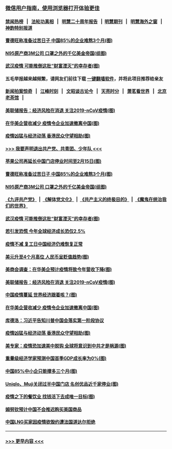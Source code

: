 ### [微信用户指南，使用浏览器打开体验更佳](https://github.com/gfw-breaker/banned-news1/blob/master/indexes/wechat-guide.md?t=0)
#### [禁闻热榜](热点新闻.md?t=0)  &nbsp;&nbsp;|&nbsp;&nbsp; [法轮功真相](https://github.com/gfw-breaker/truth/blob/master/README.md?t=0) &nbsp;&nbsp;|&nbsp;&nbsp; [明慧二十周年报告](https://github.com/gfw-breaker/mh-reports/blob/master/README.md?t=0) &nbsp;&nbsp;|&nbsp;&nbsp;[明慧期刊](https://github.com/gfw-breaker/mh-qikan) &nbsp;&nbsp;|&nbsp;&nbsp; [明慧海外之窗](https://github.com/gfw-breaker/mh-news/blob/master/README.md?t=0) &nbsp;&nbsp;|&nbsp;&nbsp; [神韵特别报道](https://github.com/gfw-breaker/mh-news/blob/master/shenyun.md?t=0)
#### [曹德旺称准备过苦日子 中国85%的企业难熬3个月(图)](../pages/p5/922477.md?t=02091955) 
#### [N95原产商3M公司 口罩之外的千亿美金帝国(组图)](../pages/p5/922442.md?t=02091955) 
#### [武汉疫情 可能推倒这批“财富湮灭”的幸存者(图)](../pages/p5/922430.md?t=02091955) 
#### 五毛举报越来越频繁，请网友们前往下载 [一键翻墙软件](https://github.com/gfw-breaker/ssr-accounts)，并将此项目推荐给亲友
#### [新闻拍案惊奇](https://github.com/gfw-breaker/banned-news1/blob/master/pages/link4.md) &nbsp;&nbsp;|&nbsp;&nbsp; [江峰时刻](https://github.com/gfw-breaker/banned-news1/blob/master/pages/link4.md) &nbsp;&nbsp;|&nbsp;&nbsp; [文昭谈古论今](https://github.com/gfw-breaker/banned-news1/blob/master/pages/link4.md) &nbsp;&nbsp;|&nbsp;&nbsp; [天亮时分](https://github.com/gfw-breaker/banned-news1/blob/master/pages/link4.md) &nbsp;&nbsp;|&nbsp;&nbsp; [萧茗看世界](https://github.com/gfw-breaker/banned-news1/blob/master/pages/link4.md) &nbsp;&nbsp;|&nbsp;&nbsp; [北京老茶馆](https://github.com/gfw-breaker/banned-news1/blob/master/pages/link4.md) &nbsp;&nbsp;|&nbsp;&nbsp; 
#### [美联储报告：经济风险在消退 关注2019-nCoV疫情(图)](../pages/p5/922431.md?t=02091955) 
#### [在华美企营收减少 疫情令企业加速撤离中国(图)](../pages/p5/922420.md?t=02091955) 
#### [疫情凶猛与经济动荡 香港民众守望相助(图)](../pages/p5/922354.md?t=02091955) 
#### [>>> 我要声明退出共产党、共青团、少年队 <<<](https://github.com/begood0513/goodnews/blob/master/quit/letter.md) 
#### [苹果公司再延长中国门店停业时间至2月15日(图)](../pages/p5/922487.md?t=02091955) 
#### [曹德旺称准备过苦日子 中国85%的企业难熬3个月(图)](../pages/p5/922477.md?t=02091955) 
#### [N95原产商3M公司 口罩之外的千亿美金帝国(组图)](../pages/p5/922442.md?t=02091955) 
#### [《九评共产党》](https://github.com/begood0513/9ping.md/blob/master/README.md) &nbsp;|&nbsp; [《解体党文化》](../../../../jtdwh.md/blob/master/README.md)  &nbsp;|&nbsp; [《共产主义的终极目的》](../../../../gczydzjmd.md/blob/master/README.md) &nbsp;|&nbsp; [《魔鬼在统治我们的世界》](../../../../mgztzwmdsj.md/blob/master/README.md) 
#### [武汉疫情 可能推倒这批“财富湮灭”的幸存者(图)](../pages/p5/922430.md?t=02091955) 
#### [若引发恐慌 今年全球经济成长恐仅2.5%](../pages/p5/922468.md?t=02091955) 
#### [疫情不减 复工日中国经济仍难恢复正常](../pages/p5/922467.md?t=02091955) 
#### [美元升至4个月高位 人民币呈贬值趋势(图)](../pages/p5/922464.md?t=02091955) 
#### [美商会调查：在华美企预计疫情将致今年营收下降(图)](../pages/p5/922438.md?t=02091955) 
#### [美联储报告：经济风险在消退 关注2019-nCoV疫情(图)](../pages/p5/922431.md?t=02091955) 
#### [中国疫情蔓延 世界经济跟着咳？(图)](../pages/p5/922425.md?t=02091955) 
#### [在华美企营收减少 疫情令企业加速撤离中国(图)](../pages/p5/922420.md?t=02091955) 
#### [库德洛：习近平告知川普中国会落实第一阶段协议](../pages/p5/922422.md?t=02091955) 
#### [疫情凶猛与经济动荡 香港民众守望相助(图)](../pages/p5/922354.md?t=02091955) 
#### [美专家：疫情恐加速美中脱钩 全球将意识到中共才是祸源(图)](../pages/p5/922406.md?t=02091955) 
#### [重量级经济学家预测中国首季GDP成长率为0%(图)](../pages/p5/922367.md?t=02091955) 
#### [中国85%中小企只能撑多三个月(图)](../pages/p5/922363.md?t=02091955) 
#### [Uniqlo、Muji关闭过半中国门店 名创优品近千家停业(图)](../pages/p5/922362.md?t=02091955) 
#### [疫情之下的餐饮业 找钱活下去成唯一目标(图)](../pages/p5/922357.md?t=02091955) 
#### [姆努钦预计中国不会推迟购买美国商品](../pages/p5/922296.md?t=02091955) 
#### [中国LNG买家因疫情欲毁约遭法国道达尔拒绝](../pages/p5/922295.md?t=02091955) 

----
#### [ >>> 更早内容 <<< ](../indexes/p5-earlier.md)
